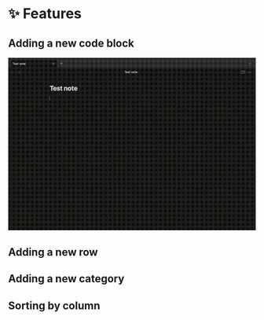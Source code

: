 # ✨ Features

## Adding a new code block

![screenshot](assets/adding-block.gif)

## Adding a new row

## Adding a new category

## Sorting by column
